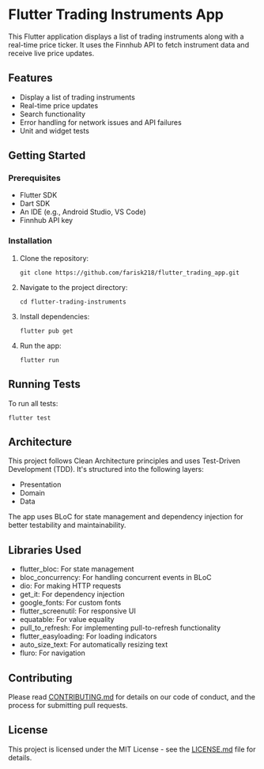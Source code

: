 # Flutter Trading Instruments App

This Flutter application displays a list of trading instruments along with a real-time price ticker. It uses the Finnhub API to fetch instrument data and receive live price updates.

## Features

- Display a list of trading instruments
- Real-time price updates
- Search functionality
- Error handling for network issues and API failures
- Unit and widget tests

## Getting Started

### Prerequisites

- Flutter SDK
- Dart SDK
- An IDE (e.g., Android Studio, VS Code)
- Finnhub API key

### Installation

1. Clone the repository:
   ```
   git clone https://github.com/farisk218/flutter_trading_app.git
   ```

2. Navigate to the project directory:
   ```
   cd flutter-trading-instruments
   ```

3. Install dependencies:
   ```
   flutter pub get
   ```

4. Run the app:
   ```
   flutter run
   ```

## Running Tests

To run all tests:
```
flutter test
```

## Architecture

This project follows Clean Architecture principles and uses Test-Driven Development (TDD). It's structured into the following layers:

- Presentation
- Domain
- Data

The app uses BLoC for state management and dependency injection for better testability and maintainability.

## Libraries Used

- flutter_bloc: For state management
- bloc_concurrency: For handling concurrent events in BLoC
- dio: For making HTTP requests
- get_it: For dependency injection
- google_fonts: For custom fonts
- flutter_screenutil: For responsive UI
- equatable: For value equality
- pull_to_refresh: For implementing pull-to-refresh functionality
- flutter_easyloading: For loading indicators
- auto_size_text: For automatically resizing text
- fluro: For navigation

## Contributing

Please read [CONTRIBUTING.md](CONTRIBUTING.md) for details on our code of conduct, and the process for submitting pull requests.

## License

This project is licensed under the MIT License - see the [LICENSE.md](LICENSE.md) file for details.